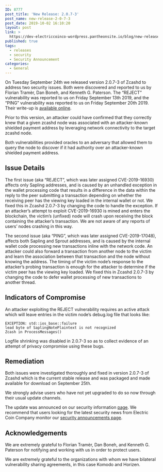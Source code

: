 ```yaml
---
ID: 8777
post_title: 'New Release: 2.0.7-3'
post_name: new-release-2-0-7-3
post_date: 2019-10-02 16:10:20
layout: post
link: >
  https://dev-electriccoinco-wordpress.pantheonsite.io/blog/new-release-2-0-7-3/
published: true
tags:
  - releases
  - security
  - Security Announcement
categories:
  - General
---
```

<!-- wp:paragraph -->
<p>On Tuesday September 24th we released version 2.0.7-3 of Zcashd to address two security issues. Both were discovered and reported to us by Florian Tramèr, Dan Boneh, and Kenneth G. Paterson. The “REJECT” vulnerability was reported to us on Friday September 13th 2019, and the “PING” vulnerability was reported to us on Friday September 20th 2019. Their write-up is <a href="https://crypto.stanford.edu/timings/" target="_blank" rel="noreferrer noopener" aria-label=" (opens in a new tab)">available online</a>. </p>
<!-- /wp:paragraph -->

<!-- wp:paragraph -->
<p>Prior to this version, an attacker could have confirmed that they correctly knew that a given zcashd node was associated with an attacker-known shielded payment address by leveraging network connectivity to the target zcashd node.</p>
<!-- /wp:paragraph -->

<!-- wp:paragraph -->
<p>Both vulnerabilities provided oracles to an adversary that allowed them to query the node to discover if it had authority over an attacker-known shielded payment address.</p>
<!-- /wp:paragraph -->

<!-- wp:heading -->
<h2>Issue Details</h2>
<!-- /wp:heading -->

<!-- wp:paragraph -->
<p>The first issue (aka “REJECT”, which was later assigned CVE-2019-16930) affects only Sapling addresses, and is caused by an unhandled exception in the wallet processing code that results in a difference in the data within the reply to the peer submitting a transaction depending on whether the receiving peer has the viewing key loaded in the internal wallet or not. We fixed this in Zcashd 2.0.7-3 by changing the code to handle the exception. If an attacker’s attempt to exploit CVE-2019-16930 is mined and enters the blockchain, the victim’s (unfixed) node will crash upon receiving the block containing the attacker’s transaction. We are not aware of any reports of users’ nodes crashing in this way.</p>
<!-- /wp:paragraph -->

<!-- wp:paragraph -->
<p>The second issue (aka “PING”, which was later assigned CVE-2019-17048), affects both Sapling and Sprout addresses, and is caused by the internal wallet code processing new transactions inline with the network code. An attacker could also forward a transaction from another node to the victim and learn the association between that transaction and the node without knowing the address. The timing of the victim node’s response to the attacker’s probing transaction is enough for the attacker to determine if the victim peer has the viewing key loaded. We fixed this in Zcashd 2.0.7-3 by changing the code to defer wallet processing of new transactions to another thread.</p>
<!-- /wp:paragraph -->

<!-- wp:heading -->
<h2>Indicators of Compromise</h2>
<!-- /wp:heading -->

<!-- wp:paragraph -->
<p>An attacker exploiting the REJECT vulnerability requires an active attack which will leave entries in the victim node’s debug.log file that looks like:</p>
<!-- /wp:paragraph -->

<!-- wp:paragraph -->
<p><code>EXCEPTION: std::ios_base::failure<br>lead byte of SaplingNotePlaintext is not recognized<br>Zcash in ProcessMessages()</code></p>
<!-- /wp:paragraph -->

<!-- wp:paragraph -->
<p>Logfile shrinking was disabled in 2.0.7-3 so as to collect evidence of an attempt of privacy compromise using these bugs.</p>
<!-- /wp:paragraph -->

<!-- wp:heading -->
<h2>Remediation</h2>
<!-- /wp:heading -->

<!-- wp:paragraph -->
<p>Both issues were investigated thoroughly and fixed in version 2.0.7-3 of Zcashd which is the current stable release and was packaged and made available for download on September 25th.</p>
<!-- /wp:paragraph -->

<!-- wp:paragraph -->
<p>We strongly advise users who have not yet upgraded to do so now through their usual update channels.</p>
<!-- /wp:paragraph -->

<!-- wp:paragraph -->
<p>The update was announced on our security information <a href="https://z.cash/support/security/announcements/security-announcement-2019-09-24/" target="_blank" rel="noreferrer noopener" aria-label=" (opens in a new tab)">page</a>. We recommend that users looking for the latest security news from Electric Coin Company monitor our <a rel="noreferrer noopener" aria-label=" (opens in a new tab)" href="https://z.cash/support/security/announcements/" target="_blank">security announcements page</a>. </p>
<!-- /wp:paragraph -->

<!-- wp:heading -->
<h2>Acknowledgements</h2>
<!-- /wp:heading -->

<!-- wp:paragraph -->
<p>We are extremely grateful to Florian Tramèr, Dan Boneh, and Kenneth G. Paterson for notifying and working with us in order to protect users.</p>
<!-- /wp:paragraph -->

<!-- wp:paragraph -->
<p>We are extremely grateful to the organizations with whom we have bilateral vulnerability sharing agreements, in this case Komodo and Horizen.</p>
<!-- /wp:paragraph -->